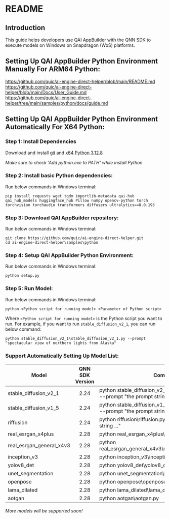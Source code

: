 # README

## Introduction 
This guide helps developers use QAI AppBuilder with the QNN SDK to execute models on Windows on Snapdragon (WoS) platforms.

## Setting Up QAI AppBuilder Python Environment Manually For ARM64 Python:
https://github.com/quic/ai-engine-direct-helper/blob/main/README.md <br>
https://github.com/quic/ai-engine-direct-helper/blob/main/Docs/User_Guide.md <br>
https://github.com/quic/ai-engine-direct-helper/tree/main/samples/python/docs/guide.md

## Setting Up QAI AppBuilder Python Environment Automatically For X64 Python:

### Step 1: Install Dependencies
Download and install [git](https://github.com/dennisameling/git/releases/download/v2.47.0.windows.2/Git-2.47.0.2-arm64.exe) and [x64 Python 3.12.8](https://www.python.org/ftp/python/3.12.8/python-3.12.8-amd64.exe)

*Make sure to check 'Add python.exe to PATH' while install Python*

### Step 2: Install basic Python dependencies:
Run below commands in Windows terminal:
```
pip install requests wget tqdm importlib-metadata qai-hub qai_hub_models huggingface_hub Pillow numpy opencv-python torch torchvision torchaudio transformers diffusers ultralytics==8.0.193
```

### Step 3: Download QAI AppBuilder repository:
Run below commands in Windows terminal:
```
git clone https://github.com/quic/ai-engine-direct-helper.git
cd ai-engine-direct-helper\samples\python
```

### Step 4: Setup QAI AppBuilder Python Environment:
Run below commands in Windows terminal:
```
python setup.py
```

### Step 5: Run Model:
Run below commands in Windows terminal:
```
python <Python script for running model> <Parameter of Python script>
```
Where `<Python script for running model>` is the Python script you want to run. For example, if you want to run `stable_diffusion_v2_1`, you can run below command:
```
python stable_diffusion_v2_1\stable_diffusion_v2_1.py --prompt "spectacular view of northern lights from Alaska"
```

### Support Automatically Setting Up Model List:

|  Model   | QNN SDK Version  | Command  |
|  ----  | :----:   |  ----  |
| stable_diffusion_v2_1 | 2.24 | python stable_diffusion_v2_1\stable_diffusion_v2_1.py --prompt "the prompt string ..." |
| stable_diffusion_v1_5 | 2.24 | python stable_diffusion_v1_5\stable_diffusion_v1_5.py --prompt "the prompt string ..." |
| riffusion  | 2.24 | python riffusion\riffusion.py --prompt "the prompt string ..." |
| real_esrgan_x4plus  | 2.28 | python real_esrgan_x4plus\real_esrgan_x4plus.py |
| real_esrgan_general_x4v3  | 2.28 | python real_esrgan_general_x4v3\real_esrgan_general_x4v3.py |
| inception_v3  | 2.28 | python inception_v3\inception_v3.py |
| yolov8_det  | 2.28 | python yolov8_det\yolov8_det.py |
| unet_segmentation  | 2.28 | python unet_segmentation\unet_segmentation.py |
| openpose  | 2.28 | python openpose\openpose.py |
| lama_dilated  | 2.28 | python lama_dilated\lama_dilated.py |
| aotgan  | 2.28 | python aotgan\aotgan.py |

*More models will be supported soon!*
